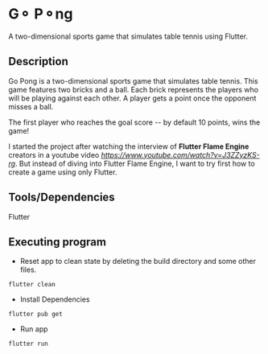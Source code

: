 # G⚬ P⚬ng 
A two-dimensional sports game that simulates table tennis using Flutter. 

## Description
Go Pong is a two-dimensional sports game that simulates table tennis. This game features two bricks and a ball. Each brick represents the players who will be playing against each other.  A player gets a point once the opponent misses a ball.

The first player who reaches the goal score -- by default 10 points, wins the game!

I started the project after watching the interview of **Flutter Flame Engine** creators in a youtube video *https://www.youtube.com/watch?v=J3ZZyzKS-rg*.
But instead of diving into Flutter Flame Engine, I want to try first how to create a game using only Flutter.

## Tools/Dependencies
Flutter 

## Executing program

* Reset app to clean state by deleting the build directory and some other files.
```
flutter clean
```
* Install Dependencies
```
flutter pub get
```
* Run app
```
flutter run
```
